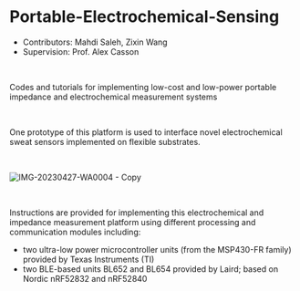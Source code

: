 # Portable-Electrochemical-Sensing

* Contributors: Mahdi Saleh, Zixin Wang
* Supervision: Prof. Alex Casson
  
<br />

Codes and tutorials for implementing low-cost and low-power portable impedance and electrochemical measurement systems

<br />

One prototype of this platform is used to interface novel electrochemical sweat sensors implemented on flexible substrates.

<br />

![IMG-20230427-WA0004 - Copy](https://github.com/Non-Invasive-Bioelectronics-Lab/Portable-Electrochemical-Sensing/assets/48448186/ce8a9be7-88c5-43f0-ac80-90110c3696a5)

<br />

Instructions are provided for implementing this electrochemical and impedance measurement platform using different processing and communication modules including:
* two ultra-low power microcontroller units (from the MSP430-FR family) provided by Texas Instruments (TI)
* two BLE-based units BL652 and BL654 provided by Laird; based on Nordic nRF52832 and nRF52840
  
<br />

